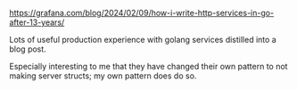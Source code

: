 https://grafana.com/blog/2024/02/09/how-i-write-http-services-in-go-after-13-years/

Lots of useful production experience with golang services distilled into a blog post.

Especially interesting to me that they have changed their own pattern to not making server structs; my own pattern does do so.
